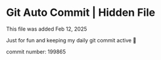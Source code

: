 # Git Auto Commit | Hidden File

This file was added Feb 12, 2025

Just for fun and keeping my daily git commit active 🤪

commit number: 199865
